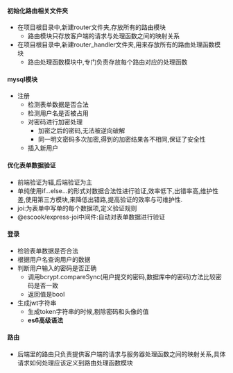 #### 初始化路由相关文件夹

- 在项目根目录中,新建router文件夹,存放所有的路由模块
  - 路由模块只存放客户端的请求与处理函数之间的映射关系
- 在项目根目录中,新建router_handler文件夹,用来存放所有的路由处理函数模块
  - 路由处理函数模块中,专门负责存放每个路由对应的处理函数



#### mysql模块

- 注册
  - 检测表单数据是否合法
  - 检测用户名是否被占用
  - 对密码进行加密处理
    - 加密之后的密码,无法被逆向破解
    - 同一明文密码多次加密,得到的加密结果各不相同,保证了安全性
  - 插入新用户



#### 优化表单数据验证

- 前端验证为辐,后端验证为主
- 单纯使用if...else...的形式对数据合法性进行验证,效率低下,出错率高,维护性差,使用第三方模块,来降低出错路,提高验证的效率与可维护性.
- joi:为表单中写单的每个数据项,定义验证规则
- @escook/express-joi中间件:自动对表单数据进行验证

#### 登录

- 检验表单数据是否合法
- 根据用户名查询用户的数据
- 判断用户输入的密码是否正确
  - 调用bcrypt.compareSync(用户提交的密码,数据库中的密码)方法比较密码是否一致
  - 返回值是bool
- 生成jwt字符串
  - 生成token字符串的时候,剔除密码和头像的值
  - **es6高级语法**



#### 路由

- 后端里的路由只负责提供客户端的请求与服务器处理函数之间的映射关系,具体请求如何处理应该定义到路由处理函数模块

